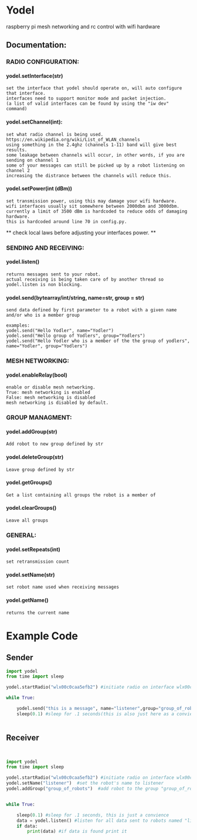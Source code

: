 # Yodel
raspberry pi mesh networking and rc control with wifi hardware

## Documentation:

### RADIO CONFIGURATION:

  #### yodel.setInterface(str)
  
    set the interface that yodel should operate on, will auto configure that interface.
    interfaces need to support monitor mode and packet injection. 
    (a list of valid interfaces can be found by using the "iw dev" command)
  #### yodel.setChannel(int):
    
    set what radio channel is being used.
    https://en.wikipedia.org/wiki/List_of_WLAN_channels
    using something in the 2.4ghz (channels 1-11) band will give best results.
    some leakage between channels will occur, in other words, if you are sending on channel 1  
    some of your messages can still be picked up by a robot listening on channel 2
    increasing the distrance between the channels will reduce this.
  #### yodel.setPower(int (dBm))
    
    set transmission power, using this may damage your wifi hardware.
    wifi interfaces usually sit somewhere between 2000dbm and 3000dbm.
    currently a limit of 3500 dBm is hardcoded to reduce odds of damaging hardware.
    this is hardcoded around line 70 in config.py.
   ** check local laws before adjusting your interfaces power. **


### SENDING AND RECEIVING:

  #### yodel.listen()
  
    returns messages sent to your robot.
    actual receiving is being taken care of by another thread so yodel.listen is non blocking.

  #### yodel.send(bytearray/int/string, name=str, group = str)
  
    send data defined by first parameter to a robot with a given name and/or who is a member group
    
    examples:
    yodel.send("Hello Yodler", name="Yodler")
    yodel.send("Hello group of Yodlers", group="Yodlers")
    yodel.send("Hello Yodler who is a member of the the group of yodlers", name="Yodler", group="Yodlers")
### MESH NETWORKING:

  #### yodel.enableRelay(bool)
  
    enable or disable mesh networking.
    True: mesh networking is enabled
    False: mesh networking is disabled
    mesh networking is disabled by default.

  
### GROUP MANAGMENT:

  #### yodel.addGroup(str)

    Add robot to new group defined by str

  #### yodel.deleteGroup(str)

    Leave group defined by str

  #### yodel.getGroups()
  
    Get a list containing all groups the robot is a member of

  #### yodel.clearGroups()
  
    Leave all groups

    
### GENERAL:

  #### yodel.setRepeats(int)

    set retransmission count

  #### yodel.setName(str)

    set robot name used when receiving messages

  #### yodel.getName()

    returns the current name

# Example Code

## Sender
``` python
import yodel
from time import sleep

yodel.startRadio("wlx00c0caa5efb2") #initiate radio on interface wlx00c0caa5efb2 (the interface name will differ on your system)

while True:

    yodel.send("this is a message", name="listener",group="group_of_robots") #send data to robots named "listener" who are a member of group_of_robots
    sleep(0.1) #sleep for .1 seconds(this is also just here as a convience)
    
```


## Receiver
``` python


import yodel
from time import sleep

yodel.startRadio("wlx00c0caa5efb2") #initiate radio on interface wlx00c0caa5efb2 (the interface name will differ on your system)
yodel.setName("listener")  #set the robot's name to listener
yodel.addGroup("group_of_robots")  #add robot to the group "group_of_robots"


while True:

    sleep(0.1) #sleep for .1 seconds, this is just a convience
    data = yodel.listen() #listen for all data sent to robots named "listener" and/or who are a member of "group_of_robots"
    if data: 
        print(data) #if data is found print it


